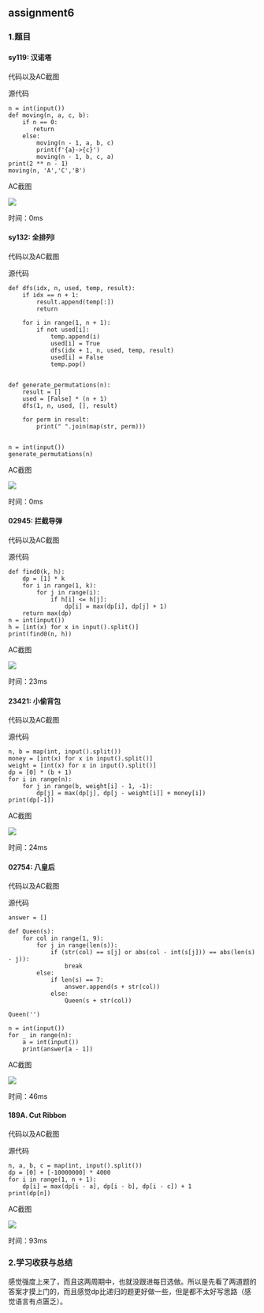 ## assignment6

### 1.题目

#### sy119: 汉诺塔

代码以及AC截图

源代码

```
n = int(input())
def moving(n, a, c, b):
    if n == 0:
       return
    else:
        moving(n - 1, a, b, c)
        print(f'{a}->{c}')
        moving(n - 1, b, c, a)
print(2 ** n - 1)
moving(n, 'A','C','B')
```

AC截图

![](https://raw.githubusercontent.com/CPHO-Inventor/2024JG/main/image/202411022059207.png)

时间：0ms

#### sy132: 全排列I

代码以及AC截图

源代码

```
def dfs(idx, n, used, temp, result):
    if idx == n + 1:
        result.append(temp[:])
        return

    for i in range(1, n + 1):
        if not used[i]:
            temp.append(i)
            used[i] = True
            dfs(idx + 1, n, used, temp, result)
            used[i] = False
            temp.pop()


def generate_permutations(n):
    result = []
    used = [False] * (n + 1)
    dfs(1, n, used, [], result)

    for perm in result:
        print(" ".join(map(str, perm)))


n = int(input())
generate_permutations(n)
```

AC截图

![](https://raw.githubusercontent.com/CPHO-Inventor/2024JG/main/image/202411022112391.png)

时间：0ms

#### 02945: 拦截导弹

代码以及AC截图

源代码

```
def find0(k, h):
    dp = [1] * k
    for i in range(1, k):
        for j in range(i):
            if h[i] <= h[j]:
                dp[i] = max(dp[i], dp[j] + 1)
    return max(dp)
n = int(input())
h = [int(x) for x in input().split()]
print(find0(n, h))
```

AC截图

![](https://raw.githubusercontent.com/CPHO-Inventor/2024JG/main/image/202411022117946.png)

时间：23ms

#### 23421: 小偷背包

代码以及AC截图

源代码

```
n, b = map(int, input().split())
money = [int(x) for x in input().split()]
weight = [int(x) for x in input().split()]
dp = [0] * (b + 1)
for i in range(n):
    for j in range(b, weight[i] - 1, -1):
        dp[j] = max(dp[j], dp[j - weight[i]] + money[i])
print(dp[-1])
```

AC截图

![](https://raw.githubusercontent.com/CPHO-Inventor/2024JG/main/image/202411022120087.png)

时间：24ms

#### 02754: 八皇后

代码以及AC截图

源代码

```
answer = []

def Queen(s):
    for col in range(1, 9):
        for j in range(len(s)):
            if (str(col) == s[j] or abs(col - int(s[j])) == abs(len(s) - j)):
                break
        else:
            if len(s) == 7:
                answer.append(s + str(col))
            else:
                Queen(s + str(col))

Queen('')

n = int(input())
for _ in range(n):
    a = int(input())
    print(answer[a - 1])
```

AC截图

![](https://raw.githubusercontent.com/CPHO-Inventor/2024JG/main/image/202411022123906.png)

时间：46ms

#### 189A. Cut Ribbon

代码以及AC截图

源代码

```
n, a, b, c = map(int, input().split())
dp = [0] + [-10000000] * 4000
for i in range(1, n + 1):
    dp[i] = max(dp[i - a], dp[i - b], dp[i - c]) + 1
print(dp[n])
```

AC截图

![](https://raw.githubusercontent.com/CPHO-Inventor/2024JG/main/image/202411022126719.png)

时间：93ms

### 2.学习收获与总结

感觉强度上来了，而且这两周期中，也就没跟进每日选做。所以是先看了两道题的答案才摸上门的，而且感觉dp比递归的题更好做一些，但是都不太好写思路（感觉语言有点匮乏）。
